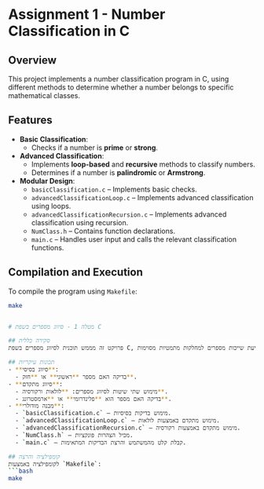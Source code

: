 # Assignment 1 - Number Classification in C

## Overview
This project implements a number classification program in C, using different methods to determine whether a number belongs to specific mathematical classes.

## Features
- **Basic Classification**:
  - Checks if a number is **prime** or **strong**.
- **Advanced Classification**:
  - Implements **loop-based** and **recursive** methods to classify numbers.
  - Determines if a number is **palindromic** or **Armstrong**.
- **Modular Design**:
  - `basicClassification.c` – Implements basic checks.
  - `advancedClassificationLoop.c` – Implements advanced classification using loops.
  - `advancedClassificationRecursion.c` – Implements advanced classification using recursion.
  - `NumClass.h` – Contains function declarations.
  - `main.c` – Handles user input and calls the relevant classification functions.

## Compilation and Execution
To compile the program using `Makefile`:
```bash
make


# מטלה 1 - סיווג מספרים בשפת C

## סקירה כללית
פרויקט זה מממש תוכנית לסיווג מספרים בשפת C, תוך שימוש בשיטות שונות לקביעת שייכות מספרים למחלקות מתמטיות מסוימות.

## תכונות עיקריות
- **סיווג בסיסי**:
  - בדיקה האם מספר **ראשוני** או **חזק**.
- **סיווג מתקדם**:
  - מימוש שתי שיטות לסיווג מספרים: **לולאות ורקורסיה**.
  - בדיקה האם מספר הוא **פלינדרומי** או **ארמסטרונג**.
- **מבנה מודולרי**:
  - `basicClassification.c` – מימוש בדיקות בסיסיות.
  - `advancedClassificationLoop.c` – מימוש מתקדם באמצעות לולאות.
  - `advancedClassificationRecursion.c` – מימוש מתקדם באמצעות רקורסיה.
  - `NumClass.h` – מכיל הצהרות פונקציות.
  - `main.c` – קבלת קלט מהמשתמש והרצת הבדיקות המתאימות.

## קומפילציה והרצה
לקומפילציה באמצעות `Makefile`:
```bash
make

